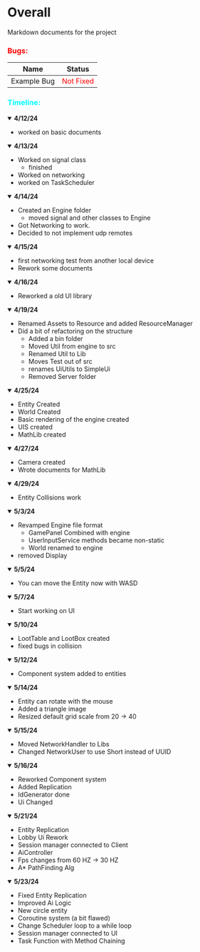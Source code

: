 # Overall

Markdown documents for the project 

### <span style="color:Red;">Bugs:</span>
| Name        | Status       |
| -------------- | ---------- |
|Example Bug |  <span style="color:Red;">Not Fixed</span>|

### <span style="color:cyan;">Timeline:</span>

<details open>
  <summary><b>4/12/24</b> </summary>    

- worked on basic documents
</details>

<details open>
  <summary><b>4/13/24</b> </summary>    

- Worked on signal class
    - finished
- Worked on networking
- worked on TaskScheduler
</details>

<details open>
  <summary><b>4/14/24</b> </summary>    

- Created an Engine folder
    - moved signal and other classes to Engine
- Got Networking to work.
- Decided to not implement udp remotes
</details>

<details open>
  <summary><b>4/15/24</b> </summary>    

- first networking test from another local device 
- Rework some documents 
</details>

<details open>
  <summary><b>4/16/24</b> </summary>    

- Reworked a old UI library

</details>


<details open>
  <summary><b>4/19/24</b> </summary>   

- Renamed Assets to Resource and added ResourceManager
- Did a bit of refactoring on the structure
  - Added a bin folder
  - Moved Util from engine to src
  - Renamed Util to Lib
  - Moves Test out of src
  - renames UiUtils to SimpleUi
  - Removed Server folder
</details>

<details open>
  <summary><b>4/25/24</b> </summary>    

- Entity Created 
- World Created 
- Basic rendering of the engine created
- UIS created
- MathLib created
</details>

<details open>
  <summary><b>4/27/24</b> </summary>    

- Camera created
- Wrote documents for MathLib
</details>

<details open>
  <summary><b>4/29/24</b> </summary>    

- Entity Collisions work
</details>


<details open>
  <summary><b>5/3/24</b> </summary>  
    
- Revamped Engine file format
  - GamePanel Combined with engine
  - UserInputService methods became non-static
  - World renamed to engine
- removed Display
</details>

<details open>
  <summary><b>5/5/24</b> </summary>    

- You can move the Entity now with WASD
</details>

<details open>
  <summary><b>5/7/24</b> </summary>    

- Start working on UI
</details>


<details open>
  <summary><b>5/10/24</b> </summary>    

- LootTable and LootBox created
- fixed bugs in collision
</details>

<details open>
  <summary><b>5/12/24</b> </summary>    

- Component system added to entities
</details>

<details open>
  <summary><b>5/14/24</b> </summary>    

- Entity can rotate with the mouse
- Added a triangle image
- Resized default grid scale from 20 -> 40

</details>

<details open>
  <summary><b>5/15/24</b> </summary>    

- Moved NetworkHandler to Libs
- Changed NetworkUser to use Short instead of UUID

</details>


<details open>
  <summary><b>5/16/24</b> </summary>    

- Reworked Component system
- Added Replication
- IdGenerator done
- Ui Changed

</details>
<details open>
  <summary><b>5/21/24</b> </summary>   

  - Entity Replication
  - Lobby Ui Rework
  - Session manager connected to Client
  - AiController
  -  Fps changes from 60 HZ -> 30 HZ
  -  A* PathFinding Alg

  
</details>


<details open>
  <summary><b>5/23/24</b> </summary>   

  - Fixed Entity Replication 
  - Improved Ai Logic
  - New circle entity
  - Coroutine system (a bit flawed)
  - Change Scheduler loop to a while loop
  - Session manager connected to UI
  - Task Function with Method Chaining  
  
</details>



